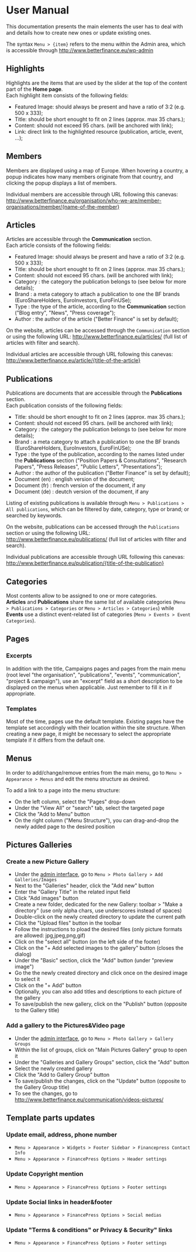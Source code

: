 # User Manual
This documentation presents the main elements the user has to deal with and details how to create new ones or update existing ones.  

The syntax `Menu > {item}` refers to the menu within the Admin area, which is accessible through http://www.betterfinance.eu/wp-admin

## Highlights
Highlights are the items that are used by the slider at the top of the content part of the **Home page**.  
Each highlight item consists of the following fields:  

* Featured Image: should always be present and have a ratio of 3:2 (e.g. 500 x 333);
* Title: should be short enought to fit on 2 lines (approx. max 35 chars.);
* Content: should not exceed 95 chars. (will be anchored with link);
* Link: direct link to the highlighted resource (publication, article, event, ...);  
 
## Members
Members are displayed using a map of Europe. When hovering a country, a popup indicates how many members originate from that country, and clicking the popup displays a list of members.  

Individual members are accessible through URL following this canevas: http://www.betterfinance.eu/organisation/who-we-are/member-organisations/member/{name-of-the-member}

## Articles
Articles are accessible through the **Communication** section.  
Each article consists of the following fields:

* Featured Image: should always be present and have a ratio of 3:2 (e.g. 500 x 333);
* Title: should be short enought to fit on 2 lines (approx. max 35 chars.);
* Content: should not exceed 95 chars. (will be anchored with link);
* Category : the category the publication belongs to (see below for more details);
* Brand : a meta category to attach a publication to one the BF brands (EuroShareHolders, EuroInvestors, EuroFinUSe);
* Type : the type of the article, according to the **Communication** section ("Blog entry", "News", "Press coverage");
* Author : the author of the article ("Better Finance" is set by default);
  

On the website, articles can be accessed through the `Communication` section or using the following URL: http://www.betterfinance.eu/articles/ (full list of articles with filter and search).

Individual articles are accessible through URL following this canevas: http://www.betterfinance.eu/article/{title-of-the-article}

## Publications
Publications are documents that are accessible through the **Publications** section.    
Each publication consists of the following fields:  

* Title: should be short enought to fit on 2 lines (approx. max 35 chars.);
* Content: should not exceed 95 chars. (will be anchored with link);
* Category : the category the publication belongs to (see below for more details);
* Brand : a meta category to attach a publication to one the BF brands (EuroShareHolders, EuroInvestors, EuroFinUSe);
* Type : the type of the publication, according to the names listed under the **Publications** section ("Position Papers & Consultations", "Research Papers", "Press Releases", "Public Letters", "Presentations");
* Author : the author of the publication ("Better Finance" is set by default);
* Document (en) : english version of the document;
* Document (fr) : french version of the document, if any
* Document (de) : deutch version of the document, if any


Listing of existing publications is available through `Menu > Publications > All publications`, which can be filtered by date, category, type or brand; or searched by keywords.

On the website, publications can be accessed through the `Publications` section or using the following URL: http://www.betterfinance.eu/publications/ (full list of articles with filter and search).

Individual publications are accessible through URL following this canevas: http://www.betterfinance.eu/publication/{title-of-the-publication}

## Categories
Most contents allow to be assigned to one or more categories.  
**Articles** and **Publications** share the same list of available categories (`Menu > Publications > Categories` or `Menu > Articles > Categories`) while **Events** use a distinct event-related list of categories (`Menu > Events > Event Categories`).

## Pages

### Excerpts
In addition with the title, Campaigns pages and pages from the main menu (root level "the organisation", "publications", "events", "communication", "project & campaign"), use an "excerpt" field as a short description to be displayed on the menus when applicable. Just remember to fill it in if appropriate.

### Templates
Most of the time, pages use the default template. Existing pages have the template set accordingly with their location within the site structure.
When creating a new page, it might be necessary to select the appropriate template if it differs from the default one.

## Menus
In order to add/change/remove entries from the main menu, go to `Menu > Appearance > Menus` and edit the menu structure as desired.  

To add a link to a page into the menu structure:  

* On the left column, select the "Pages" drop-down 
* Under the "View All" or "search" tab, select the targeted page
* Click the "Add to Menu" button
* On the right column ("Menu Structure"), you can drag-and-drop the newly added page to the desired position 

## Pictures Galleries

### Create a new Picture Gallery

* Under the [admin interface](https://www.betterfinance.eu/wp-admin), go to `Menu > Photo Gallery > Add Galleries/Images`
* Next to the "Galleries" header, click the "Add new" button
* Enter the "Gallery Title" in the related input field
* Click "Add images" button
* Create a new folder, dedicated for the new Gallery: toolbar > "Make a directory" (use only alpha chars, use underscores instead of spaces)
* Double-click on the newly created directory to update the current path
* Click the "Upload files" button in the toolbar 
* Follow the instructions to pload the desired files (only picture formats are allowed: jpg,jpeg,png,gif)
* Click on the "select all" button (on the left side of the footer)
* Click on the "+ Add selected images to the gallery" button (closes the dialog)
* Under the "Basic" section, click the "Add" button (under "preview image")
* Go the the newly created directory and click once on the desired image to select it
* Click on the "+ Add" button
* Optionally, you can also add titles and descriptions to each picture of the gallery
* To save/publish the new gallery, click on the "Publish" button (opposite to the Gallery title)


### Add a gallery to the Pictures&Video page

* Under the [admin interface](https://www.betterfinance.eu/wp-admin), go to `Menu > Photo Gallery > Gallery Groups`
* Within the list of groups, click on "Main Pictures Gallery" group to open it
* Under the "Galleries and Gallery Groups" section, click the "Add" button
* Select the newly created gallery
* Click the "Add to Gallery Group" button
* To save/publish the changes, click on the "Update" button (opposite to the Gallery Group title) 
* To see the changes, go to http://www.betterfinance.eu/communication/videos-pictures/


## Template parts updates

### Update email, address, phone number
* `Menu > Appearance > Widgets > Footer Sidebar > Financepress Contact Info`
* `Menu > Appearance > FinancePress Options > Header settings`

### Update Copyright mention
* `Menu > Appearance > FinancePress Options > Footer settings`

### Update Social links in header&footer
* `Menu > Appearance > FinancePress Options > Social medias`

### Update "Terms & conditions" or Privacy & Security" links 
* `Menu > Appearance > FinancePress Options > Footer settings`